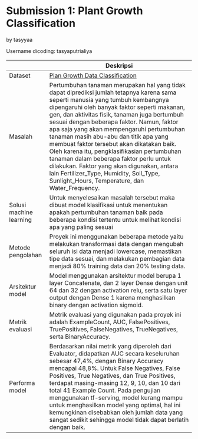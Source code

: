 # Submission 1: Plant Growth Classification

by tasyyaa

Username dicoding: tasyaputrialiya

| | Deskripsi |
| ----------- | ----------- |
| Dataset | [Plan Growth Data Classification](https://www.kaggle.com/datasets/gorororororo23/plant-growth-data-classification) |
| Masalah | Pertumbuhan tanaman merupakan hal yang tidak dapat diprediksi jumlah tetapnya karena sama seperti manusia yang tumbuh kembangnya dipengaruhi oleh banyak faktor seperti makanan, gen, dan aktivitas fisik, tanaman juga bertumbuh sesuai dengan beberapa faktor. Namun, faktor apa saja yang akan mempengaruhi pertumbuhan tanaman masih abu-abu dan titik apa yang membuat faktor tersebut akan dikatakan baik. Oleh karena itu, pengklasifikasian pertumbuhan tanaman dalam beberapa faktor perlu untuk dilakukan. Faktor yang akan digunakan, antara lain Fertilizer_Type, Humidity, Soil_Type, Sunlight_Hours, Temperature, dan Water_Frequency. |
| Solusi machine learning | Untuk menyelesaikan masalah tersebut maka dibuat model klasifikasi untuk menentukan apakah pertumbuhan tanaman baik pada beberapa kondisi tertentu untuk melihat kondisi apa yang paling sesuai |
| Metode pengolahan | Proyek ini menggunakan beberapa metode yaitu melakukan transformasi data dengan mengubah seluruh isi data menjadi lowercase, memastikan tipe data sesuai, dan melakukan pembagian data menjadi 80% training data dan 20% testing data. |
| Arsitektur model | Model menggunakan arsitektur model berupa 1 layer Concatenate, dan 2 layer Dense dengan unit 64 dan 32 dengan activation relu, serta satu layer output dengan Dense 1 karena menghasilkan binary dengan activation sigmoid. |
| Metrik evaluasi | Metrik evaluasi yang digunakan pada proyek ini adalah ExampleCount, AUC, FalsePositives, TruePositives, FalseNegatives, TrueNegatives, serta BinaryAccuracy.  |
| Performa model | Berdasarkan nilai metrik yang diperoleh dari Evaluator, didapatkan AUC secara keseluruhan sebesar 47,4%, dengan Binary Accuracy mencapai 48,8%. Untuk False Negatives, False Positives, True Negatives, dan True Positives, terdapat masing-masing 12, 9, 10, dan 10 dari total 41 Example Count. Pada pengujian menggunakan tf-serving, model kurang mampu untuk menghasilkan model yang optimal, hal ini kemungkinan disebabkan oleh jumlah data yang sangat sedikit sehingga model tidak dapat berlatih dengan baik.|

